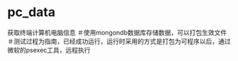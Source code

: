 # pc_data
获取终端计算机电脑信息
＃使用mongondb数据库存储数据，可以打包生效文件
＃测试过程为指南，已经成功运行，运行时采用的方式是打包为可程序以后，通过微软的psexec工具，远程执行
